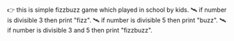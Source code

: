 👉 this is simple fizzbuzz game which played in school by kids.
  🛰️ if number is divisible 3 then print "fizz".
  🛰️ if number is divisible 5 then print "buzz".
  🛰️ if number is divisible 3 and 5 then print "fizzbuzz".
